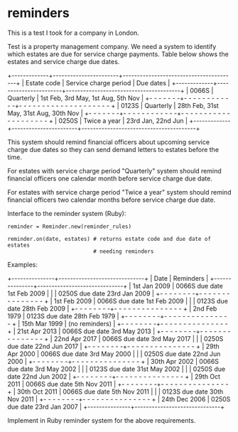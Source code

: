 reminders
=========

This is a test I took for a company in London.

Test is a property management company. We need a system to identify which
estates are due for service charge payments. Table below shows the estates and
service charge due dates.

+-------------+-----------------------+----------------------------------------+
| Estate code | Service charge period | Due dates                              |
+-------------+-----------------------+----------------------------------------+
| 0066S       | Quarterly             |  1st Feb,  3rd May,  1st Aug,  5th Nov |
+- - - - - - -+- - - - - - - - - - - -+- - - - - - - - - - - - - - - - - - - - +
| 0123S       | Quarterly             | 28th Feb, 31st May, 31st Aug, 30th Nov |
+- - - - - - -+- - - - - - - - - - - -+- - - - - - - - - - - - - - - - - - - - +
| 0250S       | Twice a year          | 23rd Jan, 22nd Jun                     |
+-------------+-----------------------+----------------------------------------+


This system should remind financial officers about upcoming service charge due
dates so they can send demand letters to estates before the time. 

For estates with service charge period "Quarterly" system should remind
financial officers one calendar month before service charge due date. 

For estates with service charge period "Twice a year" system should remind
financial officers two calendar months before service charge due date.


Interface to the reminder system (Ruby):

    reminder = Reminder.new(reminder_rules)

    reminder.on(date, estates) # returns estate code and due date of estates
                               # needing reminders

Examples:

+---------------+------------------------------+
| Date          | Reminders                    |
+---------------+------------------------------+
| 1st Jan 2009  | 0066S due date  1st Feb 2009 | 
|               | 0250S due date 23rd Jan 2009 |
+- - - - - - - -+- - - - - - - - - - - - - - - +
| 1st Feb 2009  | 0066S due date  1st Feb 2009 | 
|               | 0123S due date 28th Feb 2009 |
+- - - - - - - -+- - - - - - - - - - - - - - - +
| 2nd Feb 1979  | 0123S due date 28th Feb 1979 |
+- - - - - - - -+- - - - - - - - - - - - - - - +
| 15th Mar 1999 | (no reminders)               |
+- - - - - - - -+- - - - - - - - - - - - - - - +
| 21st Apr 2013 | 0066S due date  3rd May 2013 |
+- - - - - - - -+- - - - - - - - - - - - - - - +
| 22nd Apr 2017 | 0066S due date  3rd May 2017 |
|               | 0250S due date 22nd Jun 2017 |
+- - - - - - - -+- - - - - - - - - - - - - - - +
| 29th Apr 2000 | 0066S due date  3rd May 2000 |
|               | 0250S due date 22nd Jun 2000 |
+- - - - - - - -+- - - - - - - - - - - - - - - +
| 30th Apr 2002 | 0066S due date  3rd May 2002 |
|               | 0123S due date 31st May 2002 |
|               | 0250S due date 22nd Jun 2002 |
+- - - - - - - -+- - - - - - - - - - - - - - - +
| 29th Oct 2011 | 0066S due date  5th Nov 2011 |
+- - - - - - - -+- - - - - - - - - - - - - - - +
| 30th Oct 2011 | 0066S due date  5th Nov 2011 |
|               | 0123S due date 30th Nov 2011 |
+- - - - - - - -+- - - - - - - - - - - - - - - +
| 24th Dec 2006 | 0250S due date 23rd Jan 2007 |
+---------------+------------------------------+


Implement in Ruby reminder system for the above requirements.